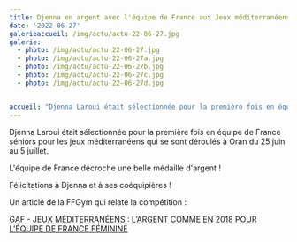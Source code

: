 ```yaml
---
title: Djenna en argent avec l'équipe de France aux Jeux méditerranéens
date: '2022-06-27'
galerieaccueil: /img/actu/actu-22-06-27.jpg
galerie:
  - photo: /img/actu/actu-22-06-27.jpg
  - photo: /img/actu/actu-22-06-27a.jpg
  - photo: /img/actu/actu-22-06-27b.jpg
  - photo: /img/actu/actu-22-06-27c.jpg
  - photo: /img/actu/actu-22-06-27d.jpg


accueil: "Djenna Laroui était sélectionnée pour la première fois en équipe de France séniors pour les jeux méditerranéens"
---
```

Djenna Laroui était sélectionnée pour la première fois en équipe de France séniors pour les jeux méditerranéens qui se sont déroulés à Oran du 25 juin au 5 juillet.

L'équipe de France décroche une belle médaille d'argent !

Félicitations à Djenna et à ses coéquipières !

Un article de la FFGym qui relate la compétition :

[GAF - JEUX MÉDITERRANÉENS : L’ARGENT COMME EN 2018 POUR L’ÉQUIPE DE FRANCE FÉMININE](https://www.ffgym.fr/Actualite/2022_-_06_-_g_a_f_-_jeux_mediterraneens_-_j1)
